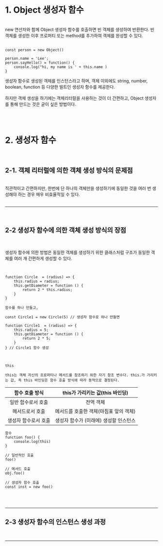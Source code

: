 # 1. Object 생성자 함수

<br>
new 연산자와 함께 Object 생성자 함수를 호출하면 빈 객체를 생성하여 반환한다. 빈 객체를 생성한 이후 프로퍼티 또는 method를 추가하여 객체를 완성할 수 있다.
<br>
<br>

```
const person = new Object()

person.name = 'Lee';
person.sayHello() = function() {
    console.log("hi, my name is ' + this.name )
}
```

생성자 함수로 생성된 객체를 인스턴스라고 하며, 객체 이외에도 string, number, boolean, function 등 다양한 빌트인 생성자 함수를 제공한다.
<br>
<br>
하지만 객체 생성을 하기에는 객체리터럴을 사용하는 것이 더 간편하고, Object 생성자를 통해 만드는 것은 굳이 싶은 방법이다.

<br>
<br>

# 2. 생성자 함수


<br>

## 2-1. 객체 리터럴에 의한 객체 생성 방식의 문제점

<br>
직관적이고 간편하지만, 한번에 단 하나의 객체만을 생성하기에 동일한 것을 여러 번 생성해야 하는 경우 매우 비효율적일 수 있다.
<br>
<br>

---


<br>

## 2-2 생성자 함수에 의한 객체 생성 방식의 장점

<br>

생성자 함수에 의한 방법은 동일한 객체를 생성하기 위한 클래스처럼 구조가 동일한 객체를 여러 개 간편하게 생성할 수 있다.

<br>

```
function Circle  = (radius) => {
    this.radius = radius;
    this.getDiameter = function () {
        return 2 * this.radius;
    }
}

함수를 하나 만들고,

const Circle1 = new Circle(5) // 생성자 함수로 하나 만들면

function Circle1  = (radius) => {
    this.radius = 5;
    this.getDiameter = function () {
        return 2 * 5;
    }
} // Circle1 함수 생성
```

<br>

```
this

this는 객체 자신의 프로퍼티나 메서드를 참조하기 위한 자기 참조 변수다. this.가 가리키는 값, 즉 this 바인딩은 함수 호출 방식에 따라 동적으로 결정된다.
```
|함수 호출 방식|this가 가리키는 값(this 바인딩)|
|:-:|:-:|
|일반 함수로서 호출|전역 객체|
|메서드로서 호출|메서드를 호출한 객체(마침표 앞의 객체)|
|생성자 함수로서 호출|생성자 함수가 (미래에) 생성할 인스턴스|

```
함수
function foo() {
    console.log(this)
}

// 일반적인 호출
foo()

// 메서드 호출
obj.foo()

// 생성자 함수 호출
const inst = new foo()
```

<br>
<br>

---

## 2-3 생성자 함수의 인스턴스 생성 과정



<br>



---


<br>

<br>
<br>
<br>
<br>
<br>

